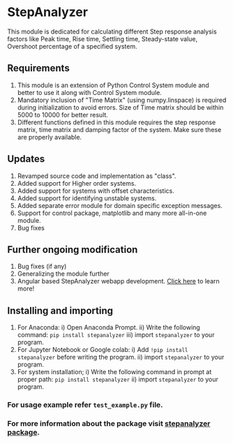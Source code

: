 # StepAnalyzer
This module is dedicated for calculating different Step response analysis factors like  Peak time, Rise time, Settling time, Steady-state value, Overshoot percentage of a specified system.

## Requirements
1. This module is an extension of Python Control System module and better to use it along with Control System module.
2. Mandatory inclusion of "Time Matrix" (using numpy.linspace) is required during initialization to avoid errors. Size of Time matrix should be within 5000 to 10000 for better result.
3. Different functions defined in this module requires the step response matrix, time matrix and damping factor of the system. Make sure these are properly available.

## Updates
1. Revamped source code and implementation as "class".
2. Added support for Higher order systems.
3. Added support for systems with offset characteristics.
4. Added support for identifying unstable systems.
5. Added separate error module for domain specific exception messages. 
6. Support for control package, matplotlib and many more all-in-one module. 
7. Bug fixes
 
## Further ongoing modification
1. Bug fixes (if any)
2. Generalizing the module further
3. Angular based StepAnalyzer webapp development. [Click here](https://github.com/sayandas10/StepAnalyzer-WebApp) to learn more!

## Installing and importing
1. For Anaconda:
    i) Open Anaconda Prompt.
    ii) Write the following command:
        `pip install stepanalyzer`
    iii) import `stepanalyzer` to your program.
2. For Jupyter Notebook or Google colab:
    i) Add `!pip install stepanalyzer` before writing the program.
    ii) import `stepanalyzer` to your program.
3. For system installation;
    i) Write the following command in prompt at proper path:
        `pip install stepanalyzer`
    ii) import `stepanalyzer` to your program.

### For usage example refer `test_example.py` file.
### For more information about the package visit [stepanalyzer package](https://pypi.org/project/stepanalyzer/).

